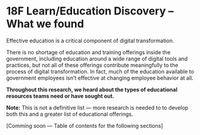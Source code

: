 # 18F Learn/Education Discovery – What we found

Effective education is a critical component of digital transformation.

There is no shortage of education and training offerings inside the government, including education around a wide range of digital tools and practices, but not all of these offerings contribute meaningfully to the process of digital transformation. In fact, much of the education available to government employees isn’t effective at changing employee behavior at all. 

**Throughout this research, we heard about the types of educational resources teams need or have sought out.** 

**Note:** This is not a definitive list — more research is needed to to develop both this and a greater list of educational offerings.

[Comming soon — Table of contents for the following sections]
